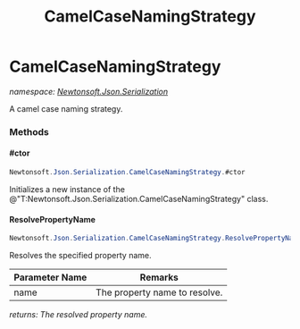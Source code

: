 ﻿---
title: CamelCaseNamingStrategy
---

# CamelCaseNamingStrategy
_namespace: [Newtonsoft.Json.Serialization](N-Newtonsoft.Json.Serialization.html)_

A camel case naming strategy.



### Methods

#### #ctor
```csharp
Newtonsoft.Json.Serialization.CamelCaseNamingStrategy.#ctor
```
Initializes a new instance of the @"T:Newtonsoft.Json.Serialization.CamelCaseNamingStrategy" class.

#### ResolvePropertyName
```csharp
Newtonsoft.Json.Serialization.CamelCaseNamingStrategy.ResolvePropertyName(System.String)
```
Resolves the specified property name.

|Parameter Name|Remarks|
|--------------|-------|
|name|The property name to resolve.|

_returns: The resolved property name._


